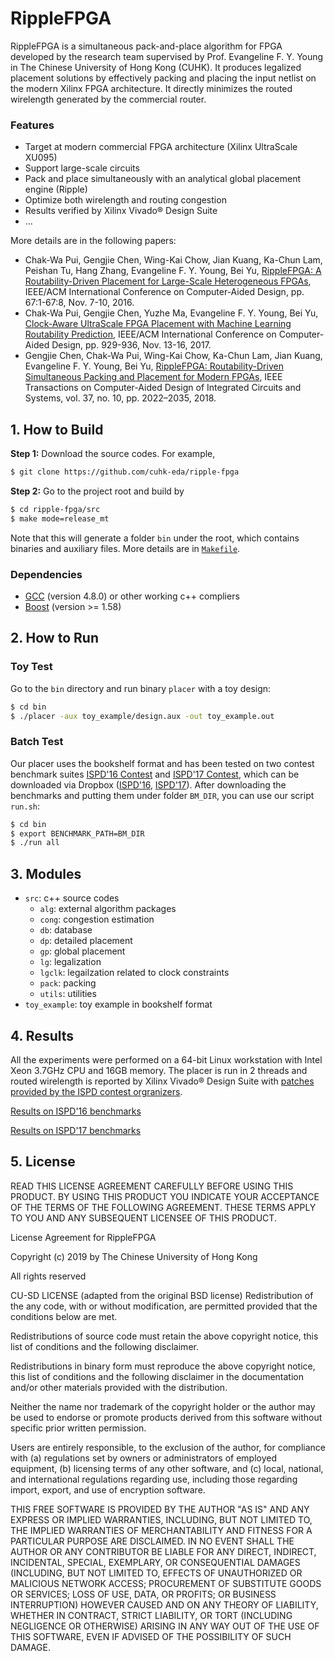 # RippleFPGA

RippleFPGA is a simultaneous pack-and-place algorithm for FPGA developed by the research team supervised by Prof. Evangeline F. Y. Young in The Chinese University of Hong Kong (CUHK).
It produces legalized placement solutions by effectively packing and placing the input netlist on the modern Xilinx FPGA architecture. 
It directly minimizes the routed wirelength generated by the commercial router.

### Features
* Target at modern commercial FPGA architecture (Xilinx UltraScale XU095)
* Support large-scale circuits
* Pack and place simultaneously with an analytical global placement engine (Ripple)
* Optimize both wirelength and routing congestion
* Results verified by Xilinx Vivado® Design Suite
* ...

More details are in the following papers:
* Chak-Wa Pui, Gengjie Chen, Wing-Kai Chow, Jian Kuang, Ka-Chun Lam, Peishan Tu, Hang Zhang, Evangeline F. Y. Young, Bei Yu, [RippleFPGA: A Routability-Driven Placement for Large-Scale Heterogeneous FPGAs](http://ieeexplore.ieee.org/document/7827644/), 
IEEE/ACM International Conference on Computer-Aided Design, pp. 67:1-67:8, Nov. 7-10, 2016.
* Chak-Wa Pui, Gengjie Chen, Yuzhe Ma, Evangeline F. Y. Young, Bei Yu, [Clock-Aware UltraScale FPGA Placement with Machine Learning Routability Prediction](http://ieeexplore.ieee.org/document/8203880/), 
IEEE/ACM International Conference on Computer-Aided Design, pp. 929-936, Nov. 13-16, 2017.
* Gengjie Chen, Chak-Wa Pui, Wing-Kai Chow, Ka-Chun Lam, Jian Kuang, Evangeline F. Y. Young, Bei Yu, [RippleFPGA: Routability-Driven Simultaneous Packing and Placement for Modern FPGAs](http://ieeexplore.ieee.org/document/8122004/), 
IEEE Transactions on Computer-Aided Design of Integrated Circuits and Systems, vol. 37, no. 10, pp. 2022–2035, 2018.

## 1. How to Build

**Step 1:** Download the source codes. For example,
~~~bash
$ git clone https://github.com/cuhk-eda/ripple-fpga
~~~

**Step 2:** Go to the project root and build by
~~~bash
$ cd ripple-fpga/src
$ make mode=release_mt
~~~

Note that this will generate a folder `bin` under the root, which contains binaries and auxiliary files.
More details are in [`Makefile`](src/Makefile).

### Dependencies

* [GCC](https://gcc.gnu.org/) (version 4.8.0) or other working c++ compliers
* [Boost](https://www.boost.org/) (version >= 1.58)

## 2. How to Run

### Toy Test

Go to the `bin` directory and run binary `placer` with a toy design:
~~~bash
$ cd bin
$ ./placer -aux toy_example/design.aux -out toy_example.out
~~~

### Batch Test

Our placer uses the bookshelf format and has been tested on two contest benchmark suites [ISPD'16 Contest](http://www.ispd.cc/contests/16/) and [ISPD'17 Contest](http://www.ispd.cc/contests/17/), which can be downloaded via Dropbox ([ISPD'16](https://www.dropbox.com/sh/9c74a6f4o0rrd2t/AAA3V_fiP15pV20fV62apLoqa), [ISPD'17](https://www.dropbox.com/sh/9aranna360wnez2/AABYc5n1Sak3AY3m25eJ7Nyka)).
After downloading the benchmarks and putting them under folder `BM_DIR`, you can use our script `run.sh`:
~~~bash
$ cd bin
$ export BENCHMARK_PATH=BM_DIR
$ ./run all
~~~

## 3. Modules

* `src`: c++ source codes
    * `alg`: external algorithm packages
    * `cong`: congestion estimation
    * `db`: database
    * `dp`: detailed placement
    * `gp`: global placement
    * `lg`: legalization
    * `lgclk`: legailzation related to clock constraints
    * `pack`: packing
    * `utils`: utilities
* `toy_example`: toy example in bookshelf format

## 4. Results
All the experiments were performed on a 64-bit Linux workstation with Intel Xeon 3.7GHz CPU and 16GB memory.
The placer is run in 2 threads and routed wirelength is reported by Xilinx Vivado® Design Suite with [patches provided by the ISPD contest orgranizers](https://github.com/ispd2016contest/vivado_patches).

[Results on ISPD'16 benchmarks](ISPD16.md)

[Results on ISPD'17 benchmarks](ISPD17.md)

## 5. License

READ THIS LICENSE AGREEMENT CAREFULLY BEFORE USING THIS PRODUCT. BY USING THIS PRODUCT YOU INDICATE YOUR ACCEPTANCE OF THE TERMS OF THE FOLLOWING AGREEMENT. THESE TERMS APPLY TO YOU AND ANY SUBSEQUENT LICENSEE OF THIS PRODUCT.



License Agreement for RippleFPGA



Copyright (c) 2019 by The Chinese University of Hong Kong



All rights reserved



CU-SD LICENSE (adapted from the original BSD license) Redistribution of the any code, with or without modification, are permitted provided that the conditions below are met. 



Redistributions of source code must retain the above copyright notice, this list of conditions and the following disclaimer.



Redistributions in binary form must reproduce the above copyright notice, this list of conditions and the following disclaimer in the documentation and/or other materials provided with the distribution.



Neither the name nor trademark of the copyright holder or the author may be used to endorse or promote products derived from this software without specific prior written permission.



Users are entirely responsible, to the exclusion of the author, for compliance with (a) regulations set by owners or administrators of employed equipment, (b) licensing terms of any other software, and (c) local, national, and international regulations regarding use, including those regarding import, export, and use of encryption software.



THIS FREE SOFTWARE IS PROVIDED BY THE AUTHOR "AS IS" AND ANY EXPRESS OR IMPLIED WARRANTIES, INCLUDING, BUT NOT LIMITED TO, THE IMPLIED WARRANTIES OF MERCHANTABILITY AND FITNESS FOR A PARTICULAR PURPOSE ARE DISCLAIMED. IN NO EVENT SHALL THE AUTHOR OR ANY CONTRIBUTOR BE LIABLE FOR ANY DIRECT, INDIRECT, INCIDENTAL, SPECIAL, EXEMPLARY, OR CONSEQUENTIAL DAMAGES (INCLUDING, BUT NOT LIMITED TO, EFFECTS OF UNAUTHORIZED OR MALICIOUS NETWORK ACCESS; PROCUREMENT OF SUBSTITUTE GOODS OR SERVICES; LOSS OF USE, DATA, OR PROFITS; OR BUSINESS INTERRUPTION) HOWEVER CAUSED AND ON ANY THEORY OF LIABILITY, WHETHER IN CONTRACT, STRICT LIABILITY, OR TORT (INCLUDING NEGLIGENCE OR OTHERWISE) ARISING IN ANY WAY OUT OF THE USE OF THIS SOFTWARE, EVEN IF ADVISED OF THE POSSIBILITY OF SUCH DAMAGE.
